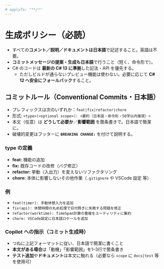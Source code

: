 ```yaml
---
# applyTo: "**/*"
---
```


# 生成ポリシー（必読）

- すべての**コメント／説明／ドキュメントは日本語**で記述すること。英語は不要。
- **コミットメッセージの提案・生成も日本語**で行うこと（短く、命令形で）。
- C# のコードは **最新の C# 13 に準拠**した記法・API を優先する。
  - ただしビルドが通らないプレビュー機能は使わない。必要に応じて **C# 12 へ安全にフォールバック**すること。

## コミットルール（Conventional Commits・日本語）

- プレフィックスは次のいずれか：`feat|fix|refactor|chore`
- 形式: `<type>(<optional scope>): <要約（日本語・命令形・50字以内推奨）>`
- 本文（任意）は **どうして必要か**／**影響範囲** を箇条書きで。日本語で簡潔に。
- 破壊的変更はフッターに **`BREAKING CHANGE:`** を付けて説明する。

### type の定義

- **feat:** 機能の追加
- **fix:** 既存コードの改修（バグ修正）
- **refactor:** 挙動（入出力）を変えないリファクタリング
- **chore:** 本体に影響しないその他作業（`.gitignore` や VSCode 設定 等）

### 例

- `feat(timer): 手動休憩入力を追加`
- `fix(api): 休憩時間の丸め処理で日付跨ぎに失敗する問題を修正`
- `refactor(worktime): TimeSpan計算の重複をユーティリティに集約`
- `chore: VSCode設定に日本語ロケールを追加`

### Copilot への指示（コミット生成時）

- つねに上記フォーマットに従い、日本語で簡潔に書くこと
- **本文がある場合**は「動機」「影響範囲」を1–3行で箇条書き
- **テスト追加**や**ドキュメント**は本文に触れる（必要なら `scope` に `docs|test` 等を使用可）
